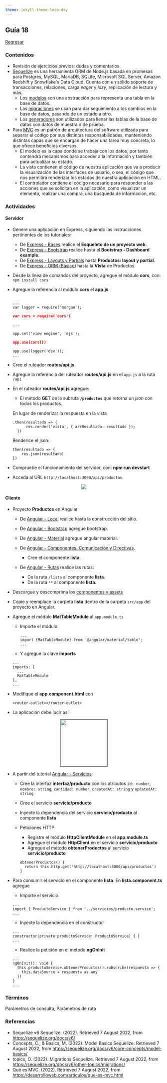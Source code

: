 ```yaml
---
theme: jekyll-theme-leap-day
---
```


## Guía 18

[Regresar](/DAWM-2022/)

### Contenidos

* Revisión de ejercicios previos: dudas y comentarios.
* [Sequelize](https://sequelize.org/docs/v6/) es una herramienta ORM de Node.js basada en promesas para Postgres, MySQL, MariaDB, SQLite, Microsoft SQL Server, Amazon Redshift y Snowflake's Data Cloud. Cuenta con un sólido soporte de transacciones, relaciones, carga _eager_ y _lazy_, replicación de lectura y más.
  + Los [modelos](https://sequelize.org/docs/v6/core-concepts/model-basics/) son una abstracción para representa una tabla en la base de datos. 
  + Las [migraciones](https://sequelize.org/docs/v6/other-topics/migrations/) se usan para dar seguimiento a los cambios en la base de datos, pasando de un estado a otro.
  + Los [generadores](https://sequelize.org/docs/v6/other-topics/migrations/#creating-the-first-seed) son utilizados para llenar las tablas de la base de datos con datos de muestra o de prueba.
* Para [MVC](https://desarrolloweb.com/articulos/que-es-mvc.html) es un patrón de arquitectura del software utilizada para separar el código por sus distintas responsabilidades, manteniendo distintas capas que se encargan de hacer una tarea muy concreta, lo que ofrece beneficios diversos.
  + El modelo es la capa donde se trabaja con los datos, por tanto contendrá mecanismos para acceder a la información y también para actualizar su estado.
  + La vista contienen el código de nuestra aplicación que va a producir la visualización de las interfaces de usuario, o sea, el código que nos permitirá renderizar los estados de nuestra aplicación en HTML.
  + El controlador contiene el código necesario para responder a las acciones que se solicitan en la aplicación, como visualizar un elemento, realizar una compra, una búsqueda de información, etc.


### Actividades

#### Servidor

* Genere una aplicación en Express, siguiendo las instrucciones pertinentes de los tutoriales:
  + De [Express - Bases](https://dawfiec.github.io/DAWM-2022/tutoriales/express_bases.html) realice el **Esqueleto de un proyecto web**.
  + De [Express - Bootstrap](https://dawfiec.github.io/DAWM-2022/tutoriales/express_bootstrap.html) realice hasta el **Bootstrap - Dashboard example**.
  + De [Express - Layouts y Partials](https://dawfiec.github.io/DAWM-2022/tutoriales/express_partials.html) hasta **Productos: layout y partial**.
  + De [Express - ORM (Básico)](https://dawfiec.github.io/DAWM-2022/tutoriales/express_ormbasico.html) hasta la **Vista** de Productos.

* Desde la línea de comandos del proyecto, agregue el módulo **cors**, con: `npm install cors`

* Agregue la referencia al módulo **cors** el **app.js**

  <pre><code>
  ...
  var logger = require('morgan');
  <b style="color:red">
  var cors = require('cors')
  </b>
  ...

  app.set('view engine', 'ejs');
  <b style="color:red">
  app.use(cors())
  </b>
  app.use(logger('dev'));
  ...
  </code></pre>

* Cree el ruteador **routes/api.js**
* Agregue la referencia del ruteador **routes/api.js** en el `app.js` a la ruta `/api`

* En el ruteador **routes/api.js** agregue: 
  + El método **GET** de la subruta **`/productos`** que retorna un _json_ con todos los productos.

  En lugar de renderizar la respuesta en la vista

  ```
  .then(resultado => {  
        res.render('vista', { arrResultado: resultado });  
    })  
  ```

  Renderice el json:

  ```
  then(resultado => {  
      res.json(resultado)
  })
  ``` 

* Compruebe el funcionamiento del servidor, con: **npm run devstart**
* Acceda al URL `http://localhost:3000/api/productos` 

<p align="center">
  <img src="imagenes/restapiget.png">
</p>


#### Cliente

* Proyecto **Productos** en Angular
  + De [Angular - Local](https://dawfiec.github.io/DAWM-2022/tutoriales/angular_local.html) realice hasta la construcción del sitio.
  + De [Angular - Bootstrap](https://dawfiec.github.io/DAWM-2022/tutoriales/angular_bootstrap.html) agregue bootstrap.
  + De [Angular - Material](https://dawfiec.github.io/DAWM-2022/tutoriales/angular_material.html) agregue angular material.
  + De [Angular - Componentes, Comunicación y Directivas](https://dawfiec.github.io/DAWM-2022/tutoriales/angular_bases.html). 
    - Cree el componente **lista**.
    
  + De [Angular - Rutas](https://dawfiec.github.io/DAWM-2022/tutoriales/angular_rutas.html) realice las rutas:
    - De la ruta `/lista` al componente **lista**.
    - De la ruta `**` al componente **lista**.

* Descargue y descomprima los [componentes y assets](archivos/guia18_recursos.zip)

* Copie y reemplace la carpeta **lista** dentro de la carpeta `src/app` del proyecto en Angular. 

* Agregue el módulo **MatTableModule** al `app.module.ts`
  + Importe el módulo
    ```
    ...
    import {MatTableModule} from '@angular/material/table';
    ...
    ```
  + Y agregue la clave **imports**

  ```
  ...
  imports: [
    ...
    MatTableModule
  ],
  ...
  ```

* Modifique el **app.component.html** con 
  ```
  <router-outlet></router-outlet>
  ```

* La aplicación debe lucir así

<p align="center">
  <img style="border: 1pt solid black;" width="150" src="imagenes/angular_productos.png">
</p>

* A partir del tutorial [Angular - Servicios](https://dawfiec.github.io/DAWM-2022/tutoriales/angular_servicios.html):
  + Cree la interfaz **interfaz/producto** con los atributos `id: number`, `nombre: string`, `cantidad: number`, `createdAt: string` y `updatedAt: string`
  + Cree el servicio **servicio/producto**
  + Inyecte la dependencia del servicio **servicio/producto** al componente **lista**
 
  + Peticiones HTTP
    - Registre el módulo **HttpClientModule** en el **app.module.ts**
    - Agregue el módulo **HttpClient** en el servicio **servicio/producto**
    - Agregue el método **obtenerProductos** al servicio **servicio/producto** 
    ```
    obtenerProductos() {
      return this.http.get('http://localhost:3000/api/productos')
    }
    ```

* Para consumir el servicio en el componente **lista**. En **lista.component.ts** agregue

  + Importe el servicio 

  ```
  ...
  import { ProductoService } from '../servicios/producto.service';
  ...
  ```

  + Inyecte la dependencia en el constructor

  ```
  ...
  constructor(private productoService: ProductoService) { }
  ...
  ```

  + Realice la petición en el método **ngOnInit**

  ```
  ...
  ngOnInit(): void {
    this.productoService.obtenerProductos().subscribe(respuesta => {
      this.dataSource = respuesta as any
    })
  }
  ...
  ```



### Términos

Parámetros de consulta, Parámetros de ruta

### Referencias

* Sequelize v6 Sequelize. (2022). Retrieved 7 August 2022, from https://sequelize.org/docs/v6/
* Concepts, C., & Basics, M. (2022). Model Basics Sequelize. Retrieved 7 August 2022, from https://sequelize.org/docs/v6/core-concepts/model-basics/
* topics, O. (2022). Migrations Sequelize. Retrieved 7 August 2022, from https://sequelize.org/docs/v6/other-topics/migrations/
* Qué es MVC. (2022). Retrieved 7 August 2022, from https://desarrolloweb.com/articulos/que-es-mvc.html